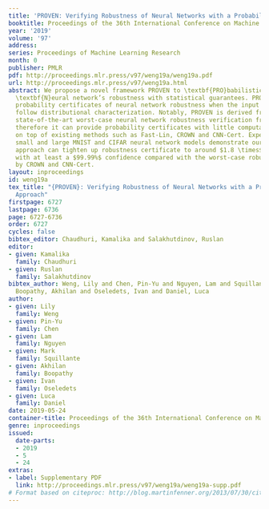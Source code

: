 ```yaml
---
title: 'PROVEN: Verifying Robustness of Neural Networks with a Probabilistic Approach'
booktitle: Proceedings of the 36th International Conference on Machine Learning
year: '2019'
volume: '97'
address: 
series: Proceedings of Machine Learning Research
month: 0
publisher: PMLR
pdf: http://proceedings.mlr.press/v97/weng19a/weng19a.pdf
url: http://proceedings.mlr.press/v97/weng19a.html
abstract: We propose a novel framework PROVEN to \textbf{PRO}babilistically \textbf{VE}rify
  \textbf{N}eural network’s robustness with statistical guarantees. PROVEN provides
  probability certificates of neural network robustness when the input perturbation
  follow distributional characterization. Notably, PROVEN is derived from current
  state-of-the-art worst-case neural network robustness verification frameworks, and
  therefore it can provide probability certificates with little computational overhead
  on top of existing methods such as Fast-Lin, CROWN and CNN-Cert. Experiments on
  small and large MNIST and CIFAR neural network models demonstrate our probabilistic
  approach can tighten up robustness certificate to around $1.8 \times$ and $3.5 \times$
  with at least a $99.99%$ confidence compared with the worst-case robustness certificate
  by CROWN and CNN-Cert.
layout: inproceedings
id: weng19a
tex_title: "{PROVEN}: Verifying Robustness of Neural Networks with a Probabilistic
  Approach"
firstpage: 6727
lastpage: 6736
page: 6727-6736
order: 6727
cycles: false
bibtex_editor: Chaudhuri, Kamalika and Salakhutdinov, Ruslan
editor:
- given: Kamalika
  family: Chaudhuri
- given: Ruslan
  family: Salakhutdinov
bibtex_author: Weng, Lily and Chen, Pin-Yu and Nguyen, Lam and Squillante, Mark and
  Boopathy, Akhilan and Oseledets, Ivan and Daniel, Luca
author:
- given: Lily
  family: Weng
- given: Pin-Yu
  family: Chen
- given: Lam
  family: Nguyen
- given: Mark
  family: Squillante
- given: Akhilan
  family: Boopathy
- given: Ivan
  family: Oseledets
- given: Luca
  family: Daniel
date: 2019-05-24
container-title: Proceedings of the 36th International Conference on Machine Learning
genre: inproceedings
issued:
  date-parts:
  - 2019
  - 5
  - 24
extras:
- label: Supplementary PDF
  link: http://proceedings.mlr.press/v97/weng19a/weng19a-supp.pdf
# Format based on citeproc: http://blog.martinfenner.org/2013/07/30/citeproc-yaml-for-bibliographies/
---
```

